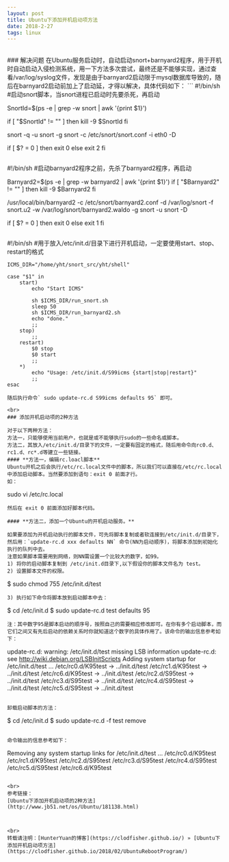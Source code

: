 ```yaml
---
layout: post
title: Ubuntu下添加开机启动项方法
date: 2018-2-27 
tags: linux        
---
```

<br>
### 解决问题    
在Ubuntu服务启动时，自动启动snort+barnyard2程序，用于开机时自动启动入侵检测系统，用一下方法多次尝试，最终还是不能够实现，通过查看/var/log/syslog文件，发现是由于barnyard2启动限于mysql数据库导致的，随后在barnyard2启动前加上了启动延，才得以解决，具体代码如下：    
```
#!/bin/sh
#启动snort脚本，当snort进程已启动时先要杀死，再启动
 
SnortId=$(ps -e | grep -w snort | awk '{print $1}')

if [ "$SnortId" != "" ]
then
    kill -9 $SnortId
fi
 
snort -q -u snort -g snort -c /etc/snort/snort.conf -i eth0 -D
 
if [ $? = 0 ]
then
    exit 0
else
    exit 2
fi  
```

```
#!/bin/sh
#启动barnyard2程序之前，先杀了barnyard2程序，再启动

Barnyard2=$(ps -e | grep -w barnyard2 | awk '{print $1}')
if [ "$Barnyard2" != "" ]
then 
    kill -9 $Barnyard2
fi

/usr/local/bin/barnyard2 -c /etc/snort/barnyard2.conf -d /var/log/snort -f snort.u2 -w /var/log/snort/barnyard2.waldo -g snort -u snort -D

if [ $? = 0 ]
then
    exit 0
else
    exit 1
fi
```

```
#!/bin/sh
#用于放入/etc/init.d/目录下进行开机启动，一定要使用start、stop、restart的格式

    ICMS_DIR="/home/yht/snort_src/yht/shell"

    case "$1" in
        start)
            echo "Start ICMS"

            sh $ICMS_DIR/run_snort.sh
			sleep 50
            sh $ICMS_DIR/run_barnyard2.sh
            echo "done."
            ;;
        stop)
            ;;
        restart)
            $0 stop
            $0 start
            ;;
        *)
            echo "Usage: /etc/init.d/S99icms {start|stop|restart}"
            ;;
    esac
```
随后执行命令` sudo update-rc.d S99icms defaults 95` 即可。     

<br>
### 添加开机启动项的2种方法

对于以下两种方法：    
方法一，只能够使用当前用户，也就是或不能够执行sudo的一些命名或脚本。    
方法二，其放入/etc/init.d/目录下的文件，一定要有固定的格式，随后用命令向rc0.d、rc1.d、rc*.d等建立一些链接。    
#### **方法一，编辑rc.loacl脚本**    
Ubuntu开机之后会执行/etc/rc.local文件中的脚本，所以我们可以直接在/etc/rc.local中添加启动脚本。当然要添加到语句：exit 0 前面才行。    
如：    
```
sudo vi /etc/rc.local
```
然后在 exit 0 前面添加好脚本代码。    

#### **方法二，添加一个Ubuntu的开机启动服务。**    

如果要添加为开机启动执行的脚本文件，可先将脚本复制或者软连接到/etc/init.d/目录下，然后用：`update-rc.d xxx defaults NN` 命令(NN为启动顺序)，将脚本添加到初始化执行的队列中去。    
注意如果脚本需要用到网络，则NN需设置一个比较大的数字，如99。    
1) 将你的启动脚本复制到 /etc/init.d目录下,以下假设你的脚本文件名为 test。        
2) 设置脚本文件的权限。     
```
$ sudo chmod 755 /etc/init.d/test
```
3) 执行如下命令将脚本放到启动脚本中去：    
```
$ cd /etc/init.d
$ sudo update-rc.d test defaults 95
```
注：其中数字95是脚本启动的顺序号，按照自己的需要相应修改即可。在你有多个启动脚本，而它们之间又有先后启动的依赖关系时你就知道这个数字的具体作用了。该命令的输出信息参考如下：     
```
update-rc.d: warning: /etc/init.d/test missing LSB information
update-rc.d: see <http://wiki.debian.org/LSBInitScripts>
Adding system startup for /etc/init.d/test ...
/etc/rc0.d/K95test -> ../init.d/test
/etc/rc1.d/K95test -> ../init.d/test
/etc/rc6.d/K95test -> ../init.d/test
/etc/rc2.d/S95test -> ../init.d/test
/etc/rc3.d/S95test -> ../init.d/test
/etc/rc4.d/S95test -> ../init.d/test
/etc/rc5.d/S95test -> ../init.d/test
```  

卸载启动脚本的方法：    
```
$ cd /etc/init.d
$ sudo update-rc.d -f test remove
```

命令输出的信息参考如下：    
```
Removing any system startup links for /etc/init.d/test ...
/etc/rc0.d/K95test
/etc/rc1.d/K95test
/etc/rc2.d/S95test
/etc/rc3.d/S95test
/etc/rc4.d/S95test
/etc/rc5.d/S95test
/etc/rc6.d/K95test
```

<br>
参考链接：    
[Ubuntu下添加开机启动项的2种方法](http://www.jb51.net/os/Ubuntu/181138.html)       



<br> 
转载请注明：[HunterYuan的博客](https://clodfisher.github.io/) » [Ubuntu下添加开机启动项方法](https://clodfisher.github.io/2018/02/UbuntuRebootProgram/)   

